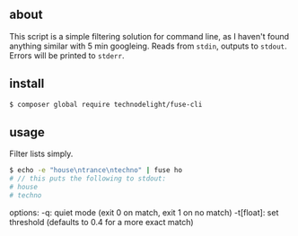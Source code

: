 ## about

 This script is a simple filtering solution for command line, as I haven't found 
 anything similar with 5 min googleing. Reads from `stdin`, outputs to `stdout`.
 Errors will be printed to `stderr`.
 
## install
 ```bash
$ composer global require technodelight/fuse-cli
 ```
 
## usage

 Filter lists simply.
 
 ```bash
 $ echo -e "house\ntrance\ntechno" | fuse ho 
 # // this puts the following to stdout: 
 # house
 # techno
 ```

 options:
 -q: quiet mode (exit 0 on match, exit 1 on no match)
 -t[float]: set threshold (defaults to 0.4 for a more exact match)
